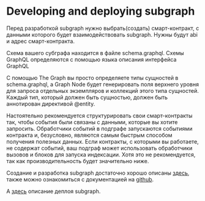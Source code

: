 # Developing and deploying subgraph

Перед разработкой subgraph нужно выбрать(создать) смарт-контракт, с данными которого будет взаимодействовать subgraph. Нужны будут abi и адрес смарт-контракта.

Схема вашего субграфа находится в файле schema.graphql. Схемы GraphQL определяются с помощью языка описания интерфейса GraphQL

С помощью The Graph вы просто определяете типы сущностей в schema.graphql, а Graph Node будет генерировать поля верхнего уровня для запроса отдельных экземпляров и коллекций этого типа сущностей. Каждый тип, который должен быть сущностью, должен быть аннотирован директивой @entity.

Настоятельно рекомендуется структурировать свои смарт-контракты так, чтобы события были связаны с данными, которые вы хотите запросить. Обработчики событий в подграфе запускаются событиями контракта и, безусловно, являются самым быстрым способом получения полезных данных. Если контракты, с которыми вы работаете, не содержат событий, ваш подграф может использовать обработчики вызовов и блоков для запуска индексации. Хотя это не рекомендуется, так как производительность будет значительно ниже.

Создание и разработка subgraph достаточно хорошо описаны [здесь](https://thegraph.com/docs/define-a-subgraph), также можно ознакомиться с документацией на [github](https://github.com/graphprotocol/graph-node/blob/master/docs/getting-started.md).

А [здесь](https://thegraph.com/docs/deploy-a-subgraph) описание деплоя subgraph.
